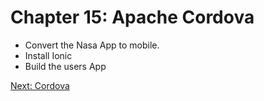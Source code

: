 # Chapter 15: Apache Cordova

* Convert the Nasa App to mobile.
* Install Ionic
* Build the users App

[Next: Cordova](01-Cordova.md)

